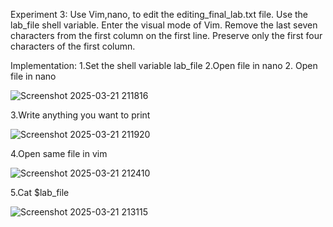 Experiment 3: Use Vim,nano, to edit the editing_final_lab.txt file. Use the lab_file shell variable. Enter the visual mode of Vim. Remove the last seven characters from the first column on the first line. Preserve only the first four characters of the first column.

Implementation: 1.Set the shell variable lab_file 2.Open file in nano
2. Open file in nano

![Screenshot 2025-03-21 211816](https://github.com/user-attachments/assets/33ad2b56-4e1c-41bc-9fb7-888db64e909c)

3.Write anything you want to print

![Screenshot 2025-03-21 211920](https://github.com/user-attachments/assets/df96e8b3-afed-43dc-bd76-2c72bcbdf635)

4.Open same file in vim

![Screenshot 2025-03-21 212410](https://github.com/user-attachments/assets/a928fdba-4fcc-43d1-a6b4-91c39dbf438c)

5.Cat $lab_file

![Screenshot 2025-03-21 213115](https://github.com/user-attachments/assets/89e220a1-01e4-417d-ae64-bed40e260681)
